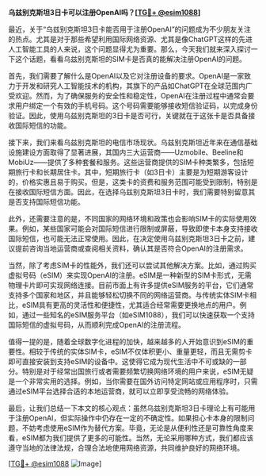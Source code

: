 **乌兹别克斯坦3日卡可以注册OpenAI吗？[[TG💪+ @esim1088](https://t.me/s/esim1088)]**

最近，关于“乌兹别克斯坦3日卡能否用于注册OpenAI”的问题成为不少朋友关注的热点。尤其是对于那些希望利用国际网络资源、尤其是像ChatGPT这样的先进人工智能工具的人来说，这个问题显得尤为重要。那么，今天我们就来深入探讨一下这个话题，看看乌兹别克斯坦的SIM卡是否真的能解决注册OpenAI的问题。

首先，我们需要了解什么是OpenAI以及它对注册设备的要求。OpenAI是一家致力于开发和研究人工智能技术的机构，其旗下的产品如ChatGPT在全球范围内广受欢迎。然而，为了确保服务的安全性和稳定性，OpenAI在注册过程中通常会要求用户绑定一个有效的手机号码。这个号码需要能够接收短信验证码，以完成身份验证。因此，使用乌兹别克斯坦的3日卡是否可行，关键就在于这张卡是否具备接收国际短信的功能。

接下来，我们来看乌兹别克斯坦的电信市场现状。乌兹别克斯坦近年来在通信基础设施建设方面取得了显著进展，其国内三大运营商——Uzmobile、Beeline和MobiUz——提供了多种套餐和服务。这些运营商提供的SIM卡种类繁多，包括短期旅行卡和长期居住卡。其中，短期旅行卡（如3日卡）主要是为短期游客设计的，价格实惠且易于购买。但是，这类卡的资费和服务范围可能受到限制，特别是在接收国际短信方面。因此，在选择乌兹别克斯坦3日卡时，我们需要特别留意其是否支持国际短信功能。

此外，还需要注意的是，不同国家的网络环境和政策也会影响SIM卡的实际使用效果。例如，某些国家可能会对国际短信进行限制或屏蔽，导致即使卡本身支持接收国际短信，也可能无法正常使用。因此，在决定使用乌兹别克斯坦3日卡之前，建议提前咨询当地运营商或查阅相关资料，确认其是否符合OpenAI的注册需求。

当然，除了考虑SIM卡的性能外，我们还可以尝试其他解决方案。比如，通过购买虚拟号码（eSIM）来实现OpenAI的注册。eSIM是一种新型的SIM卡形式，无需物理卡片即可实现网络连接。目前市面上有许多提供eSIM服务的平台，它们通常支持多个国家和地区，并且能够轻松切换不同的网络运营商。与传统实体SIM卡相比，eSIM具有更高的灵活性和便捷性，尤其适合经常需要更换地点的用户。例如，通过一些知名的eSIM服务平台（如eSIM1088），我们可以快速获取一个支持国际短信的虚拟号码，从而顺利完成OpenAI的注册流程。

值得一提的是，随着全球数字化进程的加快，越来越多的人开始意识到eSIM的重要性。相较于传统的实体SIM卡，eSIM不仅体积更小、重量更轻，而且无需剪卡即可直接安装到支持eSIM的设备中。这使得它成为现代生活中不可或缺的一部分。特别是对于经常出国旅行或者需要频繁切换网络环境的用户来说，eSIM无疑是一个非常实用的选择。例如，当你需要在国外访问特定网站或应用程序时，只需通过eSIM平台选择合适的本地运营商，就可以立即享受流畅的网络体验。

最后，让我们总结一下本文的核心观点：虽然乌兹别克斯坦3日卡理论上有可能用于注册OpenAI，但实际操作中仍存在一定的不确定性。如果担心卡本身的限制问题，不妨考虑使用eSIM作为替代方案。毕竟，无论是从便利性还是可靠性角度来看，eSIM都为我们提供了更多的可能性。当然，无论采用哪种方式，我们都应该遵守当地的法律法规，合理合法地使用网络资源，共同维护良好的网络环境。

[[TG💪+ @esim1088](https://t.me/s/esim1088) ![Image](https://i.postimg.cc/4NQfJmqS/Snipaste-2025-05-13-00-14-12.png)]